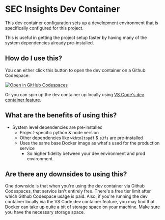# SEC Insights Dev Container

This dev container configuration sets up a development environment that is specifically configured for this project.

This is useful in getting the project setup faster by having many of the system dependencies already pre-installed.

## How do I use this?

You can either click this button to open the dev container on a Github Codespace:

[![Open in GitHub Codespaces](https://github.com/codespaces/badge.svg)](https://codespaces.new/run-llama/sec-insights)

Or you can spin up the dev container up locally using [VS Code's dev container feature](https://code.visualstudio.com/docs/devcontainers/create-dev-container#_create-a-devcontainerjson-file).

## What are the benefits of using this?
* System level dependencies are pre-installed
  * Project-specific python & node version
  * Other dependencies like `wkhtmltopdf` & `s3fs` are pre-installed
  * Uses the same base Docker image as what's used for the production service
    * So higher fidelity between your dev environment and prod environment.

## Are there any downsides to using this?
One downside is that when you're using the dev container via Github Codespaces, that service isn't entirely free. There's a free tier limit after which Github Codespace usage is paid.
Also, if you're running the dev container locally via the VS Code dev container feature, you may find that Docker can take up quite a bit of storage space on your machine. Make sure you have the necessary storage space.

